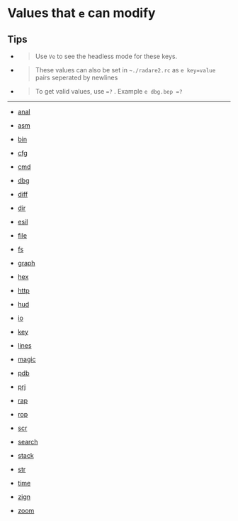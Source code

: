 <!-- TITLE: Values That E Can Modify -->

# Values that `e` can modify

## **Tips**
  - > Use `Ve` to see the headless mode for these keys.
  - > These values can also be set in `~./radare2.rc` as `e key=value` pairs seperated by newlines

  - > To get valid values, use `=?` . Example `e dbg.bep =?`

---

- [anal](/options/e/values-that-e-can-modify/anal)

- [asm](/options/e/values-that-e-can-modify/asm)

- [bin](/options/e/values-that-e-can-modify/bin)

- [cfg](/options/e/values-that-e-can-modify/cfg)

- [cmd](/options/e/values-that-e-can-modify/cmd)

- [dbg](/options/e/values-that-e-can-modify/dbg)

- [diff](/options/e/values-that-e-can-modify/diff)

- [dir](/options/e/values-that-e-can-modify/dir)

- [esil](/options/e/values-that-e-can-modify/esil)

- [file](/options/e/values-that-e-can-modify/file)

- [fs](/options/e/values-that-e-can-modify/fs)

- [graph](/options/e/values-that-e-can-modify/graph)

- [hex](/options/e/values-that-e-can-modify/hex)

- [http](/options/e/values-that-e-can-modify/http)

- [hud](/options/e/values-that-e-can-modify/hud)

- [io](/options/e/values-that-e-can-modify/io)

- [key](/options/e/values-that-e-can-modify/key)

- [lines](/options/e/values-that-e-can-modify/lines)

- [magic](/options/e/values-that-e-can-modify/magic)

- [pdb](/options/e/values-that-e-can-modify/pdb)

- [prj](/options/e/values-that-e-can-modify/prj)

- [rap](/options/e/values-that-e-can-modify/rap)

- [rop](/options/e/values-that-e-can-modify/rop)

- [scr](/options/e/values-that-e-can-modify/scr)

- [search](/options/e/values-that-e-can-modify/search)

- [stack](/options/e/values-that-e-can-modify/stack)

- [str](/options/e/values-that-e-can-modify/str)

- [time](/options/e/values-that-e-can-modify/time)

- [zign](/options/e/values-that-e-can-modify/zign)

- [zoom](/options/e/values-that-e-can-modify/zoom)